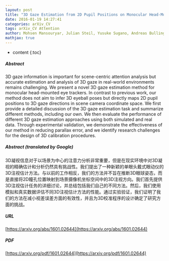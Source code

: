 ```yaml
---
layout: post
title: "3D Gaze Estimation from 2D Pupil Positions on Monocular Head-Mounted Eye Trackers"
date: 2016-01-19 14:27:41
categories: arXiv_CV
tags: arXiv_CV Attention
author: Mohsen Mansouryar, Julian Steil, Yusuke Sugano, Andreas Bulling
mathjax: true
---
```


* content
{:toc}

##### Abstract
3D gaze information is important for scene-centric attention analysis but accurate estimation and analysis of 3D gaze in real-world environments remains challenging. We present a novel 3D gaze estimation method for monocular head-mounted eye trackers. In contrast to previous work, our method does not aim to infer 3D eyeball poses but directly maps 2D pupil positions to 3D gaze directions in scene camera coordinate space. We first provide a detailed discussion of the 3D gaze estimation task and summarize different methods, including our own. We then evaluate the performance of different 3D gaze estimation approaches using both simulated and real data. Through experimental validation, we demonstrate the effectiveness of our method in reducing parallax error, and we identify research challenges for the design of 3D calibration procedures.

##### Abstract (translated by Google)
3D凝视信息对于以场景为中心的注意力分析非常重要，但是在现实环境中对3D凝视的精确估计和分析仍然具有挑战性。我们提出了一种新颖的单眼头戴式眼动仪的3D注视估计方法。与以前的工作相反，我们的方法并不旨在推断3D眼球姿态，而是直接将2D瞳孔位置映射到场景摄像机坐标空间中的3D注视方向。我们首先提供3D注视估计任务的详细讨论，并总结包括我们自己的不同方法。然后，我们使用模拟和真实数据评估不同3D注视估计方法的性能。通过实验验证，我们证明了我们的方法在减小视差误差方面的有效性，并且为3D校准程序的设计确定了研究方面的挑战。

##### URL
[https://arxiv.org/abs/1601.02644](https://arxiv.org/abs/1601.02644)

##### PDF
[https://arxiv.org/pdf/1601.02644](https://arxiv.org/pdf/1601.02644)

